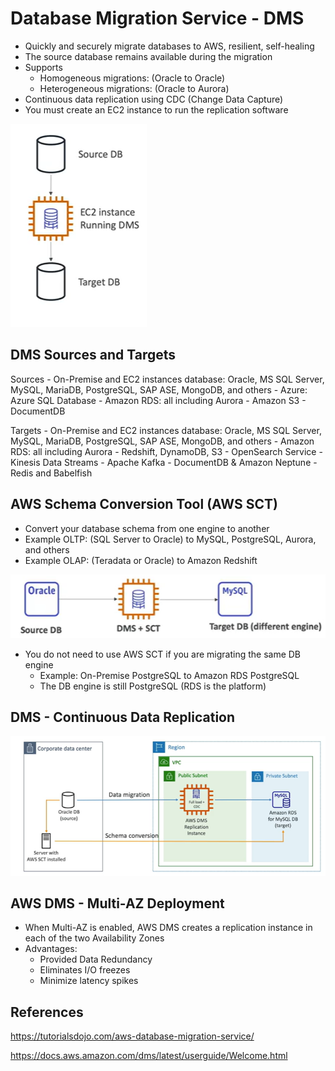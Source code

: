 # Database Migration Service - DMS

- Quickly and securely migrate databases to AWS, resilient, self-healing
- The source database remains available during the migration
- Supports
    - Homogeneous migrations: (Oracle to Oracle)
    - Heterogeneous migrations: (Oracle to Aurora)
- Continuous data replication using CDC (Change Data Capture)
- You must create an EC2 instance to run the replication software

![Alt text](images/dms.png)

## DMS Sources and Targets

Sources
    - On-Premise and EC2 instances database: Oracle, MS SQL Server, MySQL, MariaDB, PostgreSQL, SAP ASE, MongoDB, and others
    - Azure: Azure SQL Database
    - Amazon RDS: all including Aurora
    - Amazon S3
    - DocumentDB

Targets
    - On-Premise and EC2 instances database: Oracle, MS SQL Server, MySQL, MariaDB, PostgreSQL, SAP ASE, MongoDB, and others
    - Amazon RDS: all including Aurora
    - Redshift, DynamoDB, S3
    - OpenSearch Service
    - Kinesis Data Streams
    - Apache Kafka
    - DocumentDB & Amazon Neptune
    - Redis and Babelfish

## AWS Schema Conversion Tool (AWS SCT)

- Convert your database schema from one engine to another
- Example OLTP: (SQL Server to Oracle) to MySQL, PostgreSQL, Aurora, and others
- Example OLAP: (Teradata or Oracle) to Amazon Redshift

![Alt text](images/sct.png)

- You do not need to use AWS SCT if you are migrating the same DB engine
    - Example: On-Premise PostgreSQL to Amazon RDS PostgreSQL
    - The DB engine is still PostgreSQL (RDS is the platform)

## DMS - Continuous Data Replication

![Alt text](images/continous-replication.png)

## AWS DMS - Multi-AZ Deployment

- When Multi-AZ is enabled, AWS DMS creates a replication instance in each of the two Availability Zones
- Advantages:
    - Provided Data Redundancy
    - Eliminates I/O freezes 
    - Minimize latency spikes


## References

https://tutorialsdojo.com/aws-database-migration-service/

https://docs.aws.amazon.com/dms/latest/userguide/Welcome.html






